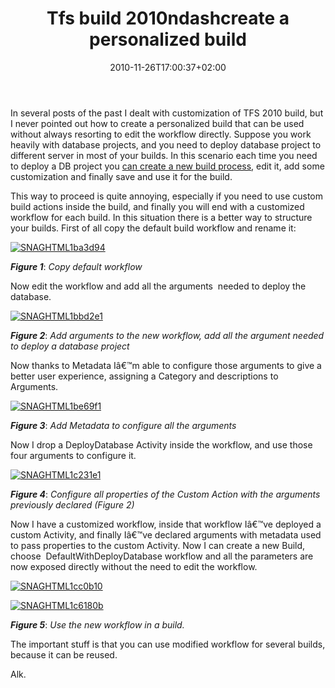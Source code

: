 ﻿---
title: "Tfs build 2010ndashcreate a personalized build"
description: ""
date: 2010-11-26T17:00:37+02:00
draft: false
tags: [TFS Build]
categories: [Team Foundation Server]
---
In several posts of the past I dealt with customization of TFS 2010 build, but I never pointed out how to create a personalized build that can be used without always resorting to edit the workflow directly. Suppose you work heavily with database projects, and you need to deploy database project to different server in most of your builds. In this scenario each time you need to deploy a DB project you [can create a new build process](http://www.codewrecks.com/blog/index.php/2010/02/25/writing-a-custom-activity-for-tfs-2010-build-workflow/), edit it, add some customization and finally save and use it for the build.

This way to proceed is quite annoying, especially if you need to use custom build actions inside the build, and finally you will end with a customized workflow for each build. In this situation there is a better way to structure your builds. First of all copy the default build workflow and rename it:

[![SNAGHTML1ba3d94](https://www.codewrecks.com/blog/wp-content/uploads/2010/11/SNAGHTML1ba3d94_thumb.png "SNAGHTML1ba3d94")](https://www.codewrecks.com/blog/wp-content/uploads/2010/11/SNAGHTML1ba3d94.png)

 ***Figure 1***: *Copy default workflow*

Now edit the workflow and add all the arguments  needed to deploy the database.

[![SNAGHTML1bbd2e1](https://www.codewrecks.com/blog/wp-content/uploads/2010/11/SNAGHTML1bbd2e1_thumb.png "SNAGHTML1bbd2e1")](https://www.codewrecks.com/blog/wp-content/uploads/2010/11/SNAGHTML1bbd2e1.png)

 ***Figure 2***: *Add arguments to the new workflow, add all the argument needed to deploy a database project*

Now thanks to Metadata Iâ€™m able to configure those arguments to give a better user experience, assigning a Category and descriptions to Arguments.

[![SNAGHTML1be69f1](https://www.codewrecks.com/blog/wp-content/uploads/2010/11/SNAGHTML1be69f1_thumb.png "SNAGHTML1be69f1")](https://www.codewrecks.com/blog/wp-content/uploads/2010/11/SNAGHTML1be69f1.png)

 ***Figure 3***: *Add Metadata to configure all the arguments*

Now I drop a DeployDatabase Activity inside the workflow, and use those four arguments to configure it.

[![SNAGHTML1c231e1](https://www.codewrecks.com/blog/wp-content/uploads/2010/11/SNAGHTML1c231e1_thumb.png "SNAGHTML1c231e1")](https://www.codewrecks.com/blog/wp-content/uploads/2010/11/SNAGHTML1c231e1.png)

 ***Figure 4***: *Configure all properties of the Custom Action with the arguments previously declared (Figure 2)*

Now I have a customized workflow, inside that workflow Iâ€™ve deployed a custom Activity, and finally Iâ€™ve declared arguments with metadata used to pass properties to the custom Activity. Now I can create a new Build, choose  DefaultWithDeployDatabase workflow and all the parameters are now exposed directly without the need to edit the workflow.

[![SNAGHTML1cc0b10](https://www.codewrecks.com/blog/wp-content/uploads/2010/11/SNAGHTML1cc0b10_thumb.png "SNAGHTML1cc0b10")](https://www.codewrecks.com/blog/wp-content/uploads/2010/11/SNAGHTML1cc0b10.png)

[![SNAGHTML1c6180b](https://www.codewrecks.com/blog/wp-content/uploads/2010/11/SNAGHTML1c6180b_thumb.png "SNAGHTML1c6180b")](https://www.codewrecks.com/blog/wp-content/uploads/2010/11/SNAGHTML1c6180b.png)

 ***Figure 5***: *Use the new workflow in a build.*

The important stuff is that you can use modified workflow for several builds, because it can be reused.

Alk.
